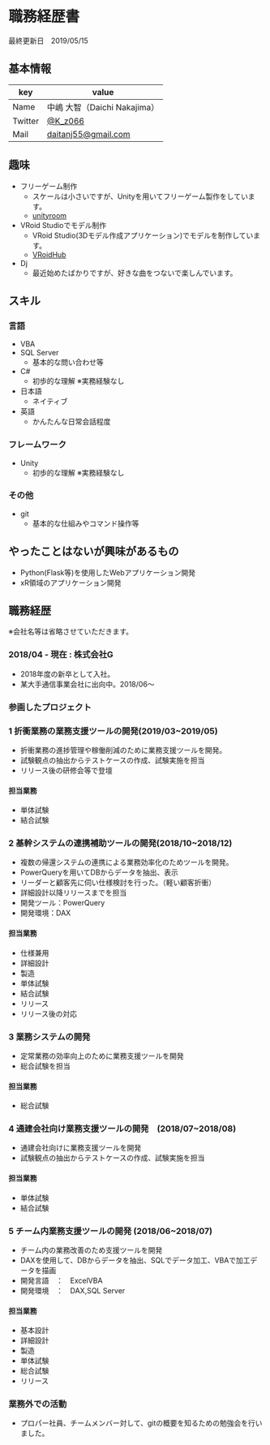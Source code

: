 # 職務経歴書

最終更新日　2019/05/15

## 基本情報

|key|value|
|---|-----|
|Name|中嶋 大智（Daichi Nakajima）|
|Twitter|[@K_z066](https://twitter.com/K_z066)|
|Mail|daitanj55@gmail.com|

## 趣味

- フリーゲーム制作
  - スケールは小さいですが、Unityを用いてフリーゲーム製作をしています。
  - [unityroom](https://unityroom.com/users/rah5pzefl8j3o46nmubg)
- VRoid Studioでモデル制作
  - VRoid Studio(3Dモデル作成アプリケーション)でモデルを制作しています。
  - [VRoidHub](https://hub.vroid.com/users/29107248)
- Dj
  - 最近始めたばかりですが、好きな曲をつないで楽しんでいます。

## スキル

### 言語

- VBA
- SQL Server
  - 基本的な問い合わせ等
- C#
  - 初歩的な理解 ※実務経験なし
- 日本語
  - ネイティブ
- 英語
  - かんたんな日常会話程度

### フレームワーク

- Unity
  - 初歩的な理解 ※実務経験なし

### その他

- git
  - 基本的な仕組みやコマンド操作等

## やったことはないが興味があるもの

- Python(Flask等)を使用したWebアプリケーション開発
- xR領域のアプリケーション開発

## 職務経歴

※会社名等は省略させていただきます。

### 2018/04 - 現在 : 株式会社G

- 2018年度の新卒として入社。
- 某大手通信事業会社に出向中。2018/06〜

### 参画したプロジェクト

### 1 折衝業務の業務支援ツールの開発(2019/03~2019/05)

- 折衝業務の進捗管理や稼働削減のために業務支援ツールを開発。
- 試験観点の抽出からテストケースの作成、試験実施を担当
- リリース後の研修会等で登壇

#### 担当業務

- 単体試験
- 結合試験

### 2 基幹システムの連携補助ツールの開発(2018/10~2018/12)

- 複数の帰還システムの連携による業務効率化のためツールを開発。
- PowerQueryを用いてDBからデータを抽出、表示
- リーダーと顧客先に伺い仕様検討を行った。（軽い顧客折衝）
- 詳細設計以降リリースまでを担当
- 開発ツール：PowerQuery
- 開発環境：DAX

#### 担当業務

- 仕様兼用
- 詳細設計
- 製造
- 単体試験
- 結合試験
- リリース
- リリース後の対応

### 3 業務システムの開発

- 定常業務の効率向上のために業務支援ツールを開発
- 総合試験を担当

#### 担当業務

- 総合試験

### 4 通建会社向け業務支援ツールの開発　(2018/07~2018/08)

- 通建会社向けに業務支援ツールを開発
- 試験観点の抽出からテストケースの作成、試験実施を担当

#### 担当業務

- 単体試験
- 結合試験


### 5 チーム内業務支援ツールの開発 (2018/06~2018/07)

- チーム内の業務改善のため支援ツールを開発
- DAXを使用して、DBからデータを抽出、SQLでデータ加工、VBAで加工データを描画
- 開発言語　：　ExcelVBA
- 開発環境　：　DAX,SQL Server

#### 担当業務

- 基本設計
- 詳細設計
- 製造
- 単体試験
- 総合試験
- リリース

### 業務外での活動

- プロパー社員、チームメンバー対して、gitの概要を知るための勉強会を行いました。